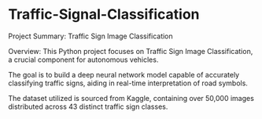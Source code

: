 # Traffic-Signal-Classification

Project Summary: Traffic Sign Image Classification

Overview:
This Python project focuses on Traffic Sign Image Classification, a crucial component for autonomous vehicles.

The goal is to build a deep neural network model capable of accurately classifying traffic signs, aiding in real-time interpretation of road symbols.

The dataset utilized is sourced from Kaggle, containing over 50,000 images distributed across 43 distinct traffic sign classes.
